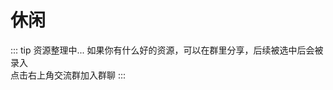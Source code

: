 # 休闲

::: tip 资源整理中...
如果你有什么好的资源，可以在群里分享，后续被选中后会被录入 <br>
点击右上角交流群加入群聊
:::

<!-- [知识指南](https://zh.wikihow.com/%E9%A6%96%E9%A1%B5) -->

<!-- [物种 2000 中国节点 中国生物物种名录 (sp2000.org.cn)](http://www.sp2000.org.cn/)

[十万个为什么 - 在线青少年百科全书 (10why.net)](https://10why.net/) -->

<!--
[无版权背景音乐的网站-vlog小站 (vlogxz.com)](https://www.vlogxz.com/archives/2757)

[心灵毒鸡汤 - 全网最经典的毒鸡汤语录收集 (nihaowua.com)](https://www.nihaowua.com/home.html)

[你好污啊 - 撩汉/撩妹套路金句大全撩他/她更污更湿润 (nihaowua.com)](https://www.nihaowua.com/)

[window系列假背景图片，上班摸鱼必备](https://fakeupdate.net/)

[辞职信生成器_辞职报告在线生成工具 (cizhixin.com)](https://www.cizhixin.com/czx/) -->
